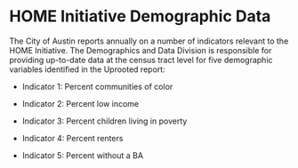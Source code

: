 # HOME Initiative Demographic Data

The City of Austin reports annually on a number of indicators relevant to the HOME Initiative. The Demographics and Data Division is responsible for providing up-to-date data at the census tract level for five demographic variables identified in the Uprooted report:

-   Indicator 1: Percent communities of color

-   Indicator 2: Percent low income

-   Indicator 3: Percent children living in poverty

-   Indicator 4: Percent renters

-   Indicator 5: Percent without a BA
